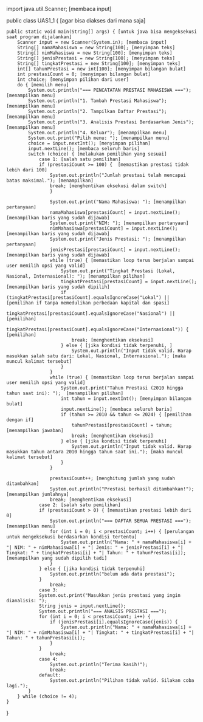 import java.util.Scanner; [membaca input]

public class UAS1_1 { [agar bisa diakses dari mana saja]

    public static void main(String[] args) { [untuk java bisa mengeksekusi saat program dijalankan]
        Scanner input = new Scanner(System.in); [membaca input]
        String[] namaMahasiswa = new String[100]; [menyimpan teks]
        String[] nimMahasiswa = new String[100]; [menyimpan teks]
        String[] jenisPrestasi = new String[100]; [menyimpan teks]
        String[] tingkatPrestasi = new String[100]; [menyimpan teks]
        int[] tahunPrestasi = new int[100]; [menyimpan bilangan bulat]
        int prestasiCount = 0; [menyimpan bilangan bulat]
        int choice; [menyimpan pilihan dari user]
        do { [memilih menu]
            System.out.println("=== PENCATATAN PRESTASI MAHASISWA ==="); [menampilkan menu]
            System.out.println("1. Tambah Prestasi Mahasiswa"); [menampilkan menu]
            System.out.println("2. Tampilkan Daftar Prestasi"); [menampilkan menu]
            System.out.println("3. Analisis Prestasi Berdasarkan Jenis"); [menampilkan menu]
            System.out.println("4. Keluar"); [menampilkan menu]
            System.out.print("Pilih menu: "); [menampilkan menu]
            choice = input.nextInt(); [menyimpan pilihan]
            input.nextLine(); [membaca seluruh baris]
            switch (choice) { [melakukan pemilihan yang sesuai]
                case 1: [salah satu pemilihan]
                if (prestasiCount >= 100) {  [memastikan prestasi tidak lebih dari 100]
                    System.out.println("Jumlah prestasi telah mencapai batas maksimal."); [menampilkan]
                    break; [menghentikan eksekusi dalam switch]
                    } 

                    System.out.print("Nama Mahasiswa: "); [menampilkan pertanyaan]
                    namaMahasiswa[prestasiCount] = input.nextLine(); [menampilkan baris yang sudah dijawab] 
                    System.out.print("NIM: "); [menampilkan pertanyaan]
                    nimMahasiswa[prestasiCount] = input.nextLine(); [menampilkan baris yang sudah dijawab]
                    System.out.print("Jenis Prestasi: "); [menampilkan pertanyaan]
                    jenisPrestasi[prestasiCount] = input.nextLine(); [menampilkan baris yang sudah dijawab] 
                    while (true) { [memastikan loop terus berjalan sampai user memilih opsi yang valid]
                        System.out.print("Tingkat Prestasi (Lokal, Nasional, Internasional): "); [menampilkan pilihan] 
                        tingkatPrestasi[prestasiCount] = input.nextLine(); [menampilkan baris yang sudah dipilih]
                        if (tingkatPrestasi[prestasiCount].equalsIgnoreCase("Lokal") || [pemilihan if tanpa memedulikan perbedaan kapital dan spasi]
                        tingkatPrestasi[prestasiCount].equalsIgnoreCase("Nasional") || [pemilihan]
                        tingkatPrestasi[prestasiCount].equalsIgnoreCase("Internasional")) { [pemilihan]
                            break; [menghentikan eksekusi] 
                        } else { [jika kondisi tidak terpenuhi, ]
                            System.out.println("Input tidak valid. Harap masukkan salah satu dari: Lokal, Nasional, Internasional."); [maka muncul kalimat tersebut]
                        } 
                    }
                    while (true) { [memastikan loop terus berjalan sampai user memilih opsi yang valid]
                        System.out.print("Tahun Prestasi (2010 hingga tahun saat ini): ");  [menampilkan pilihan]
                        int tahun = input.nextInt(); [menyimpan bilangan bulat]
                        input.nextLine(); [membaca seluruh baris]
                        if (tahun >= 2010 && tahun <= 2024) { [pemilihan dengan if]
                            tahunPrestasi[prestasiCount] = tahun; [menampilkan jawaban]
                            break; [menghentikan eksekusi]
                        } else { [jika kondisi tidak terpenuhi]
                            System.out.println("Input tidak valid. Harap masukkan tahun antara 2010 hingga tahun saat ini."); [maka muncul kalimat tersebut]
                        } 
                    }

                    prestasiCount++; [menghitung jumlah yang sudah ditambahkan]
                    System.out.println("Prestasi berhasil ditambahkan!"); [menampilkan jumlahnya]
                    break; [menghentikan eksekusi]
                case 2: [salah satu pemilihan]
                if (prestasiCount > 0) { [memastikan prestasi lebih dari 0]
                    System.out.println("=== DAFTAR SEMUA PRESTASI ==="); [menampilkan menu]
                    for (int i = 0; i < prestasiCount; i++) { [perulangan untuk mengeksekusi berdasarkan kondisi tertentu]
                        System.out.println("Nama: " + namaMahasiswa[i] + "| NIM: " + nimMahasiswa[i] + "| Jenis: " + jenisPrestasi[i] + "| Tingkat: " + tingkatPrestasi[i] + "| Tahun: " + tahunPrestasi[i]); [menampilkan yang sudah dipilih tadi]
                    }
                } else { [jika kondisi tidak terpenuhi]
                    System.out.println("belum ada data prestasi");
                }                  
                    break;
                case 3:
                System.out.print("Masukkan jenis prestasi yang ingin dianalisis: "); 
                String jenis = input.nextLine(); 
                System.out.println("=== ANALSIS PRESTASI ==="); 
                for (int i = 0; i < prestasiCount; i++) { 
                    if (jenisPrestasi[i].equalsIgnoreCase(jenis)) { 
                        System.out.println("Nama: " + namaMahasiswa[i] + "| NIM: " + nimMahasiswa[i] + "| Tingkat: " + tingkatPrestasi[i] + "| Tahun: " + tahunPrestasi[i]); 
                    } 
                }
                    break;
                case 4: 
                    System.out.println("Terima kasih!"); 
                    break;
                default:
                    System.out.println("Pilihan tidak valid. Silakan coba lagi.");
            }
        } while (choice != 4); 
    }
}
           